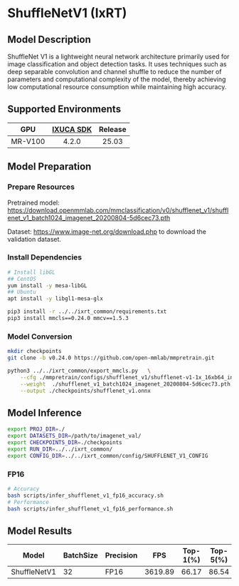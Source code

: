# ShuffleNetV1 (IxRT)

## Model Description

ShuffleNet V1 is a lightweight neural network architecture primarily used for image classification and object detection tasks.
It uses techniques such as deep separable convolution and channel shuffle to reduce the number of parameters and computational complexity of the model, thereby achieving low computational resource consumption while maintaining high accuracy.

## Supported Environments

| GPU    | [IXUCA SDK](https://gitee.com/deep-spark/deepspark#%E5%A4%A9%E6%95%B0%E6%99%BA%E7%AE%97%E8%BD%AF%E4%BB%B6%E6%A0%88-ixuca) | Release |
| :----: | :----: | :----: |
| MR-V100 | 4.2.0     |  25.03  |

## Model Preparation

### Prepare Resources

Pretrained model: <https://download.openmmlab.com/mmclassification/v0/shufflenet_v1/shufflenet_v1_batch1024_imagenet_20200804-5d6cec73.pth>

Dataset: <https://www.image-net.org/download.php> to download the validation dataset.

### Install Dependencies

```bash
# Install libGL
## CentOS
yum install -y mesa-libGL
## Ubuntu
apt install -y libgl1-mesa-glx

pip3 install -r ../../ixrt_common/requirements.txt
pip3 install mmcls==0.24.0 mmcv==1.5.3
```

### Model Conversion

```bash
mkdir checkpoints 
git clone -b v0.24.0 https://github.com/open-mmlab/mmpretrain.git

python3 ../../ixrt_common/export_mmcls.py   \
    --cfg ./mmpretrain/configs/shufflenet_v1/shufflenet-v1-1x_16xb64_in1k.py  \
    --weight  ./shufflenet_v1_batch1024_imagenet_20200804-5d6cec73.pth \
    --output ./checkpoints/shufflenet_v1.onnx
```

## Model Inference

```bash
export PROJ_DIR=./
export DATASETS_DIR=/path/to/imagenet_val/
export CHECKPOINTS_DIR=./checkpoints
export RUN_DIR=../../ixrt_common/
export CONFIG_DIR=../../ixrt_common/config/SHUFFLENET_V1_CONFIG
```

### FP16

```bash
# Accuracy
bash scripts/infer_shufflenet_v1_fp16_accuracy.sh
# Performance
bash scripts/infer_shufflenet_v1_fp16_performance.sh
```

## Model Results

| Model        | BatchSize | Precision | FPS     | Top-1(%) | Top-5(%) |
|--------------|-----------|-----------|---------|----------|----------|
| ShuffleNetV1 | 32        | FP16      | 3619.89 | 66.17    | 86.54    |
